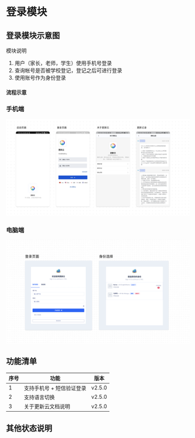 # 登录模块


## 登录模块示意图

模块说明

1. 用户（家长，老师，学生）使用手机号登录
2. 查询帐号是否被学校登记，登记之后可进行登录
3. 使用账号作为身份登录

#### 流程示意

### 手机端


![alt text](/public/client/session/login_app.jpg)


### 电脑端

![alt text](/public/client/session/login_client.jpg)


## 功能清单
| 序号 | 功能 | 版本 |
|-------|-------|-------|
| 1 | 支持手机号 + 短信验证登录 | v2.5.0 |
| 2 | 支持语言切换 | v2.5.0 |
| 3 | 关于更新云文档说明 | v2.5.0 |
## 其他状态说明



